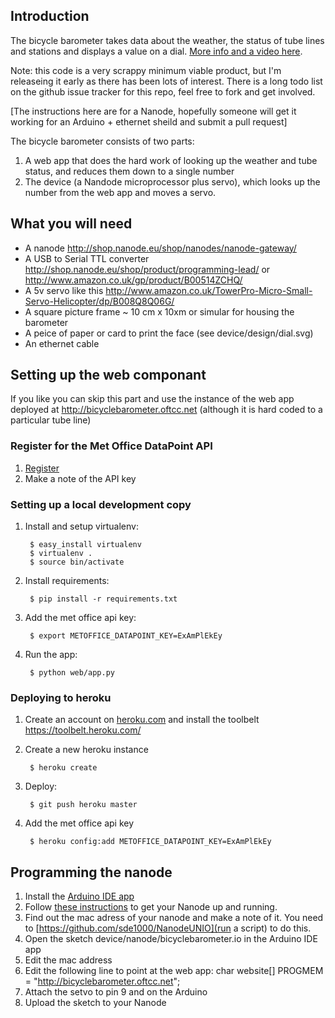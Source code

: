 ## Introduction

The bicycle barometer takes data about the weather, the status of tube lines and stations and displays a value on a dial. [More info and a video here](http://blog.oftcc.net/post/39219681688/the-bicycle-barometer-takes-data-about-the).

Note: this code is a very scrappy minimum viable product, but I'm releaseing it early as there has been lots of interest. There is a long todo list on the github issue tracker for this repo, feel free to fork and get involved.

[The instructions here are for a Nanode, hopefully someone will get it working for an Arduino + ethernet sheild and submit a pull request]

The bicycle barometer consists of two parts:

1. A web app that does the hard work of looking up the weather and tube status, and reduces them down to a single number
2. The device (a Nandode microprocessor plus servo), which looks up the number from the web app and moves a servo.

## What you will need
 * A nanode http://shop.nanode.eu/shop/nanodes/nanode-gateway/
 * A USB to Serial TTL converter http://shop.nanode.eu/shop/product/programming-lead/ or  http://www.amazon.co.uk/gp/product/B00514ZCHQ/
 * A 5v servo like this http://www.amazon.co.uk/TowerPro-Micro-Small-Servo-Helicopter/dp/B008Q8Q06G/
 * A square picture frame ~ 10 cm x 10xm or simular for housing the barometer
 * A peice of paper or card to print the face (see device/design/dial.svg)
 * An ethernet cable

## Setting up the web componant

If you like you can skip this part and use the instance of the web app deployed at http://bicyclebarometer.oftcc.net (although it is hard coded to a particular tube line)

### Register for the Met Office DataPoint API
1. [Register](https://register.metoffice.gov.uk/WaveRegistrationClient/public/register.do?service=datapoint)
2. Make a note of the API key

### Setting up a local development copy
1. Install and setup virtualenv:

        $ easy_install virtualenv
        $ virtualenv .
        $ source bin/activate        
2. Install requirements:

        $ pip install -r requirements.txt
3. Add the met office api key:

        $ export METOFFICE_DATAPOINT_KEY=ExAmPlEkEy
4. Run the app:

        $ python web/app.py

### Deploying to heroku
1. Create an account on [heroku.com](http://heroku.com) and install the toolbelt https://toolbelt.heroku.com/
2. Create a new heroku instance

        $ heroku create
3. Deploy:

        $ git push heroku master
4. Add the met office api key

        $ heroku config:add METOFFICE_DATAPOINT_KEY=ExAmPlEkEy

## Programming the nanode
1. Install the [Arduino IDE app](http://arduino.cc/en/main/software)
2. Follow [these instructions](http://wiki.london.hackspace.org.uk/view/Project:Nanode/Applications) to get your Nanode up and running.
3. Find out the mac adress of your nanode and make a note of it. You need to [https://github.com/sde1000/NanodeUNIO](run a script) to do this.
4. Open the sketch device/nanode/bicyclebarometer.io in the Arduino IDE app
5. Edit the mac address
6. Edit the following line to point at the web app:
	char website[] PROGMEM = "http://bicyclebarometer.oftcc.net";
7. Attach the setvo to pin 9 and  on the Arduino
7. Upload the sketch to your Nanode



 